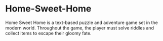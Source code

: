# Home-Sweet-Home
Home Sweet Home is a text-based puzzle and adventure game set in the modern world. Throughout the game, the player must solve riddles and collect items to escape their gloomy fate.
